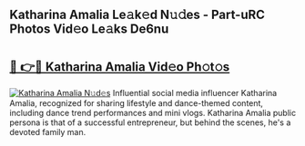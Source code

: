 ## Katharina Amalia Le𝚊k𝚎d N𝚞𝚍es - Part-uRC Photos Vid𝚎o Le𝚊ks De6nu

# <h2><a href="http://fbdjhvs.evod.top/?m=Katharina+Amalia">🔗 👉🔴 Katharina Amalia Vid𝚎o Ph𝚘t𝚘s</a></h2>

[![Katharina Amalia N𝚞d𝚎s](https://i.imgur.com/8V9OHl7.gif)](http://fbdjhvs.evod.top/?m=Katharina+Amalia)
Influential social media influencer Katharina Amalia, recognized for sharing lifestyle and dance-themed content, including dance trend performances and mini vlogs. Katharina Amalia public persona is that of a successful entrepreneur, but behind the scenes, he's a devoted family man. 
